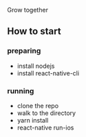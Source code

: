 Grow together
## How to start
### preparing
- install nodejs
- install react-native-cli

### running
- clone the repo
- walk to the directory
- yarn install
- react-native run-ios
